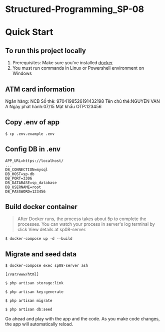 # Structured-Programming_SP-08

# Quick Start

## To run this project locally
1. Prerequisites: Make sure you've installed [docker]
2. You must run commands in Linux or Powershell environment on Windows

## ATM card information

Ngân hàng: NCB
Số thẻ: 9704198526191432198
Tên chủ thẻ:NGUYEN VAN A
Ngày phát hành:07/15
Mật khẩu OTP:123456

## Copy .env of app
```
$ cp .env.example .env
```

## Config DB in .env
```
APP_URL=https://localhost/
...
DB_CONNECTION=mysql
DB_HOST=sp-db
DB_PORT=3306
DB_DATABASE=sp_database
DB_USERNAME=root
DB_PASSWORD=123456
```

## Build docker container
>
> After Docker runs, the process takes about 5p to complete the processes. 
> You can watch your process in server's log terminal by click View details at sp08-server.
>

```
$ docker-compose up -d --build
```

## Migrate and seed data
```
$ docker-compose exec sp08-server ash

[/var/www/html]

$ php artisan storage:link

$ php artisan key:generate

$ php artisan migrate

$ php artisan db:seed

```

Go ahead and play with the app and the code. As you make code changes, the app will automatically reload.

[react]: https://reactjs.org/
[create-near-app]: https://github.com/near/create-near-app
[node.js]: https://nodejs.org/en/download/package-manager/
[jest]: https://jestjs.io/
[near accounts]: https://docs.near.org/docs/concepts/account
[near wallet]: https://wallet.testnet.near.org/
[near-cli]: https://github.com/near/near-cli
[gh-pages]: https://github.com/tschaub/gh-pages
[php]: https://www.php.net/downloads.php
[postgresql lts version]: https://www.postgresql.org/download/
[docker]: https://www.docker.com/
